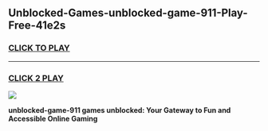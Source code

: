 
## Unblocked-Games-unblocked-game-911-Play-Free-41e2s
<h3>
<a href="https://premium76.site?title=unblocked-game-911&ref=18A">CLICK TO PLAY</a></h3>
<hr>

<h3>
<a href="https://premium76.site?title=unblocked-game-911&ref=18A">CLICK 2 PLAY</a>
  
</h3>

<a href="https://premium76.site?title=unblocked-game-911&ref=18A"><img src="https://clearcache.store/games.png"></a>


**unblocked-game-911 games unblocked: Your Gateway to Fun and Accessible Online Gaming**
